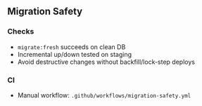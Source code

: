 ## Migration Safety

### Checks
- `migrate:fresh` succeeds on clean DB
- Incremental up/down tested on staging
- Avoid destructive changes without backfill/lock-step deploys

### CI
- Manual workflow: `.github/workflows/migration-safety.yml`

